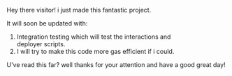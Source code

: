 Hey there visitor! i just made this fantastic project.

It will soon be updated with:

1. Integration testing which will test the interactions and  
   deployer scripts.
2. I will try to make this code more gas efficient if i could.

U've read this far? well thanks for your attention and have a good great day!
